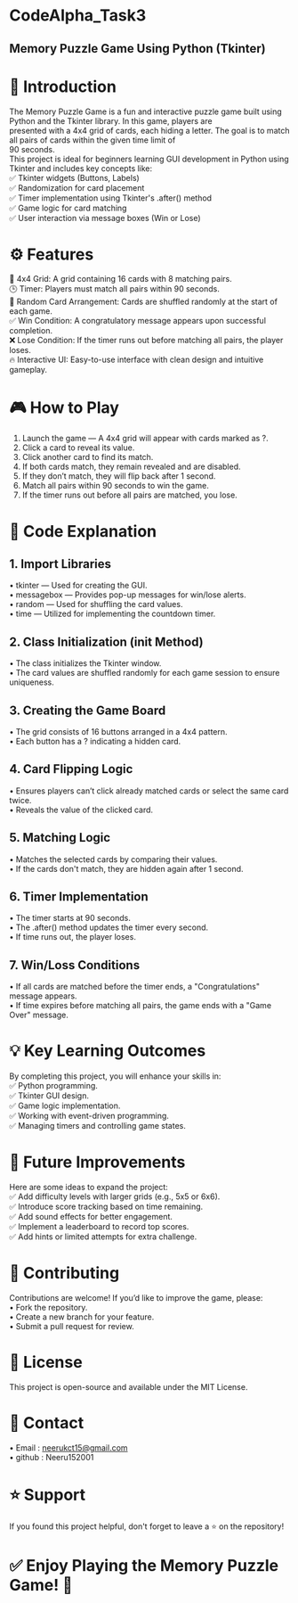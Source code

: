 # CodeAlpha_Task3 <br>
## Memory Puzzle Game Using Python (Tkinter)<br>

# 📌 Introduction<br>
The Memory Puzzle Game is a fun and interactive puzzle game built using Python and the Tkinter library. In this game, players are<br>
presented with a 4x4 grid of cards, each hiding a letter. The goal is to match all pairs of cards within the given time limit of <br>
90 seconds.<br>
This project is ideal for beginners learning GUI development in Python using Tkinter and includes key concepts like:<br>
✅ Tkinter widgets (Buttons, Labels)<br>
✅ Randomization for card placement<br>
✅ Timer implementation using Tkinter's .after() method<br>
✅ Game logic for card matching<br>
✅ User interaction via message boxes (Win or Lose)<br>


# ⚙️ Features<br>
🎯 4x4 Grid: A grid containing 16 cards with 8 matching pairs.<br>
🕒 Timer: Players must match all pairs within 90 seconds.<br>
🔄 Random Card Arrangement: Cards are shuffled randomly at the start of each game.<br>
✅ Win Condition: A congratulatory message appears upon successful completion.<br>
❌ Lose Condition: If the timer runs out before matching all pairs, the player loses.<br>
🔥 Interactive UI: Easy-to-use interface with clean design and intuitive gameplay.<br>


# 🎮 How to Play<br>
1. Launch the game — A 4x4 grid will appear with cards marked as ?.<br>
2. Click a card to reveal its value.<br>
3. Click another card to find its match.<br>
4. If both cards match, they remain revealed and are disabled.<br>
5. If they don’t match, they will flip back after 1 second.<br>
6. Match all pairs within 90 seconds to win the game.<br>
7. If the timer runs out before all pairs are matched, you lose.<br>


# 🧱 Code Explanation<br>
## 1. Import Libraries<br>
• tkinter — Used for creating the GUI.<br>
• messagebox — Provides pop-up messages for win/lose alerts.<br>
• random — Used for shuffling the card values.<br>
• time — Utilized for implementing the countdown timer.<br>

## 2. Class Initialization (__init__ Method)<br>
• The class initializes the Tkinter window.<br>
• The card values are shuffled randomly for each game session to ensure uniqueness.<br>

## 3. Creating the Game Board<br>
• The grid consists of 16 buttons arranged in a 4x4 pattern.<br>
• Each button has a ? indicating a hidden card.<br>

## 4. Card Flipping Logic<br>
• Ensures players can’t click already matched cards or select the same card twice.<br>
• Reveals the value of the clicked card.<br>

## 5. Matching Logic<br>
• Matches the selected cards by comparing their values.<br>
• If the cards don't match, they are hidden again after 1 second.<br>

## 6. Timer Implementation<br>
• The timer starts at 90 seconds.<br>
• The .after() method updates the timer every second.<br>
• If time runs out, the player loses.<br>

## 7. Win/Loss Conditions<br>
• If all cards are matched before the timer ends, a "Congratulations" message appears.<br>
• If time expires before matching all pairs, the game ends with a "Game Over" message.<br>


# 💡 Key Learning Outcomes<br>
By completing this project, you will enhance your skills in: <br>
✅ Python programming.<br>
✅ Tkinter GUI design.<br>
✅ Game logic implementation.<br>
✅ Working with event-driven programming.<br>
✅ Managing timers and controlling game states.<br>


# 🔧 Future Improvements<br>
Here are some ideas to expand the project:<br>
✅ Add difficulty levels with larger grids (e.g., 5x5 or 6x6).<br>
✅ Introduce score tracking based on time remaining.<br>
✅ Add sound effects for better engagement.<br>
✅ Implement a leaderboard to record top scores.<br>
✅ Add hints or limited attempts for extra challenge.<br>


# 🤝 Contributing<br>
Contributions are welcome! If you’d like to improve the game, please:<br>
• Fork the repository.<br>
• Create a new branch for your feature.<br>
• Submit a pull request for review.<br>


# 📝 License<br>
This project is open-source and available under the MIT License.<br>


# 📩 Contact<br>
• Email : neerukct15@gmail.com<br>
• github : Neeru152001<br>

# ⭐ Support<br>
If you found this project helpful, don't forget to leave a ⭐ on the repository!<br>


# ✅ Enjoy Playing the Memory Puzzle Game! 🎯<br>

